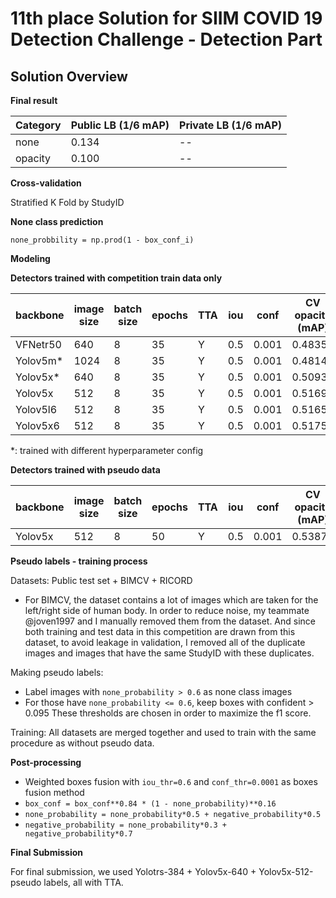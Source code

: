 # 11th place Solution for SIIM COVID 19 Detection Challenge - Detection Part

## Solution Overview
**Final result**

| Category | Public LB (1/6 mAP) | Private LB (1/6 mAP)|
| --- | --- | --- |
| none | 0.134 | -- |
| opacity | 0.100 | -- |

**Cross-validation**

Stratified K Fold by StudyID

**None class prediction**

`none_probbility = np.prod(1 - box_conf_i)`

**Modeling**

**Detectors trained with competition train data only**

| backbone | image size | batch size | epochs | TTA | iou | conf | CV opacity (mAP) | CV none (mAP) |
| --- | --- | --- | --- | --- | --- | --- | --- | --- |
| VFNetr50| 640 | 8 | 35 | Y | 0.5 | 0.001 | 0.48358 | 0.23121 |
| Yolov5m\* | 1024 | 8 | 35 | Y | 0.5 | 0.001 | 0.48148 | 0.76216 |
| Yolov5x\* | 640 | 8 | 35 | Y | 0.5 | 0.001 | 0.50930| -- |
| Yolov5x | 512 | 8 | 35 | Y | 0.5 | 0.001 | 0.51690 | 0.78192 |
| Yolov5l6 | 512 | 8 | 35 | Y | 0.5 | 0.001 | 0.51650 | 0.78190 |
| Yolov5x6 | 512 | 8 | 35 | Y | 0.5 | 0.001 | 0.51754 | 0.77820 |

\*: trained with different hyperparameter config

**Detectors trained with pseudo data**

| backbone | image size | batch size | epochs | TTA | iou | conf | CV opacity (mAP) | CV none (mAP) |
| --- | --- | --- | --- | --- | --- | --- | --- | --- |
| Yolov5x | 512| 8 | 50 | Y | 0.5 | 0.001 | 0.53870 | 0.79028 |

**Pseudo labels - training process**

Datasets: Public test set + BIMCV + RICORD
- For BIMCV, the dataset contains a lot of images which are taken for the left/right side of human body. In order to reduce noise, my teammate @joven1997 and I manually removed them from the dataset. And since both training and test data in this competition are drawn from this dataset, to avoid leakage in validation, I removed all of the duplicate images and images that have the same StudyID with these duplicates.

Making pseudo labels:
- Label images with `none_probability > 0.6` as none class images
- For those have `none_probability <= 0.6`, keep boxes with confident > 0.095
These thresholds are chosen in order to maximize the f1 score.

Training:
All datasets are merged together and used to train with the same procedure as without pseudo data.

**Post-processing**	

- Weighted boxes fusion with `iou_thr=0.6` and `conf_thr=0.0001` as boxes fusion method
- `box_conf = box_conf**0.84 * (1 - none_probability)**0.16`
- `none_probability = none_probability*0.5 + negative_probability*0.5`
- `negative_probability = none_probability*0.3 + negative_probability*0.7`

**Final Submission**

For final submission, we used Yolotrs-384 + Yolov5x-640 + Yolov5x-512-pseudo labels, all with TTA.
